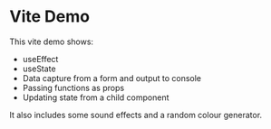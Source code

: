 # Vite Demo

This vite demo shows:

- useEffect
- useState
- Data capture from a form and output to console
- Passing functions as props
- Updating state from a child component

It also includes some sound effects and a random colour generator.
